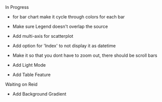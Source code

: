 In Progress
- for bar chart make it cycle through colors for each bar

- Make sure Legend doesn't overlap the source
- Add multi-axis for scatterplot
- Add option for 'Index' to not display it as datetime
- Make it so that you dont have to zoom out, there should be scroll bars

- Add Light Mode
- Add Table Feature

Waiting on Reid
- Add Background Gradient